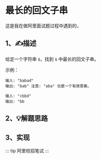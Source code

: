 

# 最长的回文子串

这是我在做阿里面试题过程中遇到的，

## 1、✍描述

给定一个字符串 s，找到 s 中最长的回文子串。

示例：

```
输入: "babad" 
输出: "bab" 注意: "aba" 也是一个有效答案。 

输入: "cbbd"
输出: "bb
```




## 2、💡解题思路









## 3、实现


::: tip
阿里校招笔试
:::

